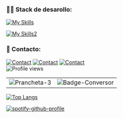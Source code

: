 
<h3 align="left">👨‍💻 Stack de desarollo:</h3>

[![My Skills](https://skillicons.dev/icons?i=js,python,php,kotlin,java&theme=light)](https://skillicons.dev)

[![My Skills2](https://skillicons.dev/icons?i=mysql,mongodb,firebase,sqlite,postgres&theme=light)](https://skillicons.dev)

<h3 align="left">📩 Contacto:</h3>

[![Contact](https://skillicons.dev/icons?i=linkedin&theme=light)](https://linkedin.com/in/sebastiangutierrezs)
[![Contact](https://skillicons.dev/icons?i=instagram&theme=light)](https://instagram.com/_sebastian_ismael)
<a href="mailto:gutierrezs.dev@outlook.com">![Contact](https://skillicons.dev/icons?i=gmail&theme=light)</a><br>
![Profile views](https://komarev.com/ghpvc/?username=SebastianIsmaelG&color=brightgreen&style=for-the-badge&abbreviated=true)

<table>
  <tr>
    <td valign="top"><img src="https://i.ibb.co/sHmJZXy/Prancheta-3.png" alt="Prancheta-3" border="0" ></td>
    <td valign="top"><img src="https://i.ibb.co/pKHG9dv/Badge-Conversor.png" alt="Badge-Conversor" border="0"></td>
  </tr>
</table>

[![Top Langs](https://github-readme-stats.vercel.app/api/top-langs/?username=SebastianIsmaelG)](https://github.com/anuraghazra/github-readme-stats)

[![spotify-github-profile](https://spotify-github-profile.kittinanx.com/api/view?uid=il12t91784ppkg0tw3skry8sm&cover_image=true&theme=default&show_offline=false&background_color=121212&interchange=true&bar_color=53b14f&bar_color_cover=true)](https://github.com/kittinan/spotify-github-profile)



